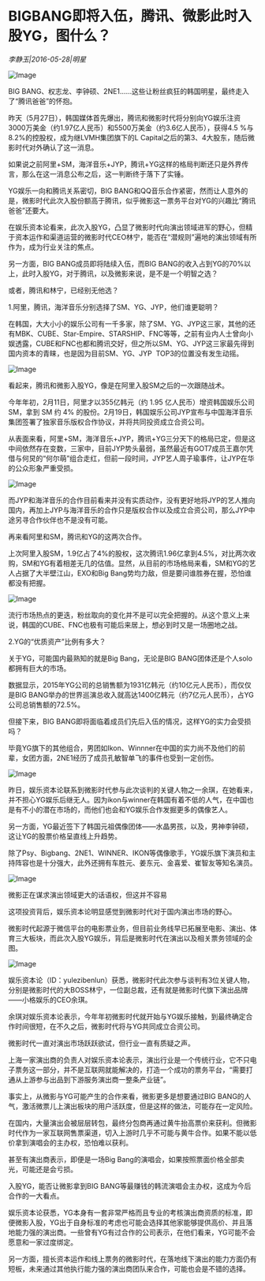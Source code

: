 # BIGBANG即将入伍，腾讯、微影此时入股YG，图什么？

*李静玉|2016-05-28|明星*

![Image](http://img4.duitang.com/uploads/item/201303/14/20130314170138_wBCJG.thumb.600_0.jpeg)

BIG BANG、权志龙、李钟硕、2NE1……这些让粉丝疯狂的韩国明星，最终走入了“腾讯爸爸”的怀抱。

昨天（5月27日），韩国媒体首先爆出，腾讯和微影时代将分别向YG娱乐注资3000万美金（约1.97亿人民币）和5500万美金（约3.6亿人民币），获得4.5 %与8.2%的控股权，成为继LVMH集团旗下的L Capital之后的第3、4大股东，随后微影时代对外确认了这一消息。

如果说之前阿里+SM，海洋音乐+JYP，腾讯+YG这样的格局判断还只是外界传言，那么在这一消息公布之后，这一判断终于落下了实锤。

YG娱乐一向和腾讯关系密切，BIG BANG和QQ音乐合作紧密，然而让人意外的是，微影时代此次入股份额高于腾讯，似乎微影这一票务平台对YG的兴趣比“腾讯爸爸”还要大。

在娱乐资本论看来，此次入股YG，凸显了微影时代向演出领域进军的野心，但精于资本运作和渠道运营的微影时代CEO林宁，能否在“潜规则”遍地的演出领域有所作为，成为行业关注的焦点。

另一方面，BIG BANG成员即将陆续入伍，而BIG BANG的收入占到YG的70%以上，此时入股YG，对于腾讯，以及微影来说，是不是一个明智之选？

或者，腾讯和林宁，已经别无他选？

1.阿里，腾讯，海洋音乐分别选择了SM、YG、JYP，他们谁更聪明？

在韩国，大大小小的娱乐公司有一千多家，除了SM、YG、JYP这三家，其他的还有MBK、CUBE、Star-Empire、STARSHIP、FNC等等，之前有业内人士曾向小娱透露，CUBE和FNC也都和腾讯交好，但之所以SM、YG、JYP这三家最先得到国内资本的青睐，也是因为目前SM、YG、JYP  TOP3的位置没有发生动摇。

![Image](http://p2.pstatp.com/large/320300010040fc1af74c)

看起来，腾讯和微影入股YG，像是在阿里入股SM之后的一次跟随战术。

今年年初，2月11日，阿里才以355亿韩元（约 1.95 亿人民币）增资韩国娱乐公司SM，拿到 SM 约 4% 的股份。2月19日，韩国娱乐公司JYP宣布与中国海洋音乐集团签署了独家音乐版权合作协议，并将共同投资成立合资公司。

从表面来看，阿里+SM，海洋音乐+JYP，腾讯+YG三分天下的格局已定，但是这中间依然存在变数，三家中，目前JYP势头最弱，虽然最近有GOT7成员王嘉尔凭借与何炅的“何尔萌”组合走红，但前一段时间，JYP艺人周子瑜事件，让JYP在华的公众形象严重受损。

![Image](http://p2.pstatp.com/large/32090001024cd88b7f09)

而JYP和海洋音乐的合作目前看来并没有实质动作，没有更好地将JYP的艺人推向国内，再加上JYP与海洋音乐的合作只是版权合作以及成立合资公司，那么JYP中途另寻合作伙伴也不是没有可能。

再来看阿里和SM，腾讯和YG的这两次合作。

上次阿里入股SM，1.9亿占了4%的股权，这次腾讯1.96亿拿到4.5%，对比两次收购，SM和YG有着相差无几的估值。显然，从目前的市场格局来看，SM和YG的艺人占据了大半壁江山，EXO和Big Bang势均力敌，但是要问谁胜券在握，恐怕谁都没有把握。

![Image](http://p2.pstatp.com/large/32030001003fc7677034)

流行市场热点的更迭，粉丝取向的变化并不是可以完全把握的。从这个意义上来说，韩国的CUBE、FNC也极有可能后来居上，想必到时又是一场圈地之战。

2.YG的“优质资产”比例有多大？

关于YG，可能国内最熟知的就是Big Bang，无论是BIG BANG团体还是个人solo都拥有巨大的市场。

数据显示，2015年YG公司的总销售额为1931亿韩元（约10亿元人民币），而仅仅是BIG BANG举办的世界巡演总收入就高达1400亿韩元（约7亿元人民币），占YG公司总销售额的72.5%。

但接下来，BIG BANG即将面临着成员们先后入伍的情况，这样YG的实力会受损吗？

毕竟YG旗下的其他组合，男团如Ikon、Winnner在中国的实力尚不及他们的前辈，女团方面，2NE1经历了成员孔敏智单飞的事件也受到一定创伤。

![Image](http://p1.pstatp.com/large/32090001024b64f2d62c)

昨日，娱乐资本论联系到微影时代参与此次谈判的关键人物之一余琪，在她看来，并不担心YG娱乐后继无人。因为ikon与winner在韩国有着不低的人气，在中国也是有不小的潜在市场的，而他们也会和YG娱乐合作发掘更多的偶像艺人。

另一方面，YG最近签下了韩国元祖偶像团体——水晶男孩，以及，男神李钟硕，这让YG的股票价格呈直线上升趋势。

除了Psy、Bigbang、2NE1、WINNER、IKON等偶像歌手，YG娱乐旗下演员和主持阵容也是十分强大，此外还拥有车胜元、姜东元、金喜爱、崔智友等知名演员。

![Image](http://p2.pstatp.com/large/3203000100416567d012)

微影正在谋求演出领域更大的话语权，但这并不容易

这项投资背后，娱乐资本论明显感觉到微影时代对于国内演出市场的野心。

微影时代起源于微信平台的电影票业务，但目前业务线早已拓展至电影、演出、体育三大板块，而此次入股YG娱乐，背后是微影时代在演出以及相关票务领域的企图。

![Image](http://p1.pstatp.com/large/31f0000528f7e38cc8b3)

娱乐资本论（ID：yulezibenlun）获悉，微影时代此次参与谈判有3位关键人物，分别是微影时代的大BOSS林宁，一位副总裁，还有就是微影时代旗下演出品牌——小格娱乐的CEO余琪。

余琪对娱乐资本论表示，今年年初微影时代就开始与YG娱乐接触，到最终确定合作时间很短，在不久之后，微影时代将与YG共同成立合资公司。

微影时代一直对演出市场跃跃欲试，但行业一直有质疑之声。

上海一家演出商的负责人对娱乐资本论表示，演出行业是一个传统行业，它不只电子票务这一部分，并不是互联网就能解决的，打造一个成功的票务平台，“需要打通从上游参与出品到下游服务演出商一整条产业链”。

事实上，从微影与YG可能产生的合作来看，微影更多是想要通过BIG BANG的人气，激活微票儿上演出板块的用户活跃度，但是这样的做法，可能存在一定风险。

在国内，大量演出会被层层转包，最终分包商再通过黄牛抬高票价来获利。但微影时代作为一家互联网售票渠道，切入上游时几乎不可能与黄牛合作。如果不能以低价拿到演唱会的主办权，恐怕难以获利。

甚至有演出商表示，即便是一场Big Bang的演唱会，如果按照票面价格全部卖光，可能还是会亏损。

入股YG，能否让微影拿到BIG BANG等最赚钱的韩流演唱会主办权，这成为今后合作的一大看点。

娱乐资本论获悉，YG本身有一套非常严格而且专业的考核演出商资质的标准，即便微影入股，YG出于自身标准的考虑也可能会选择其他家能够提供高价、并且落地能力强的演出商。一些曾有YG有过合作的公司表示，在他们看来，YG可能不会愿意和一家过度绑定。

另一方面，擅长资本运作和线上票务的微影时代，在落地线下演出的能力方面仍有短板，未来通过其他执行能力强的演出商团队来合作，可能也会是不错的选择。

